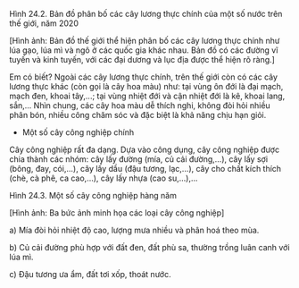 Hình 24.2. Bản đồ phân bố các cây lương thực chính của một số nước trên thế giới, năm 2020

[Hình ảnh: Bản đồ thế giới thể hiện phân bố các cây lương thực chính như lúa gạo, lúa mì và ngô ở các quốc gia khác nhau. Bản đồ có các đường vĩ tuyến và kinh tuyến, với các đại dương và lục địa được thể hiện rõ ràng.]

Em có biết?
Ngoài các cây lương thực chính, trên thế giới còn có các cây lương thực khác (còn gọi là cây hoa màu) như: tại vùng ôn đới là đại mạch, mạch đen, khoai tây,...; tại vùng nhiệt đới và cận nhiệt đới là kê, khoai lang, sắn,...
Nhìn chung, các cây hoa màu dễ thích nghi, không đòi hỏi nhiều phân bón, nhiều công chăm sóc và đặc biệt là khả năng chịu hạn giỏi.

- Một số cây công nghiệp chính

Cây công nghiệp rất đa dạng. Dựa vào công dụng, cây công nghiệp được chia thành các nhóm: cây lấy đường (mía, củ cải đường,...), cây lấy sợi (bông, đay, cói,...), cây lấy dầu (đậu tương, lạc,...), cây cho chất kích thích (chè, cà phê, ca cao,...), cây lấy nhựa (cao su,...),...

Hình 24.3. Một số cây công nghiệp hàng năm

[Hình ảnh: Ba bức ảnh minh họa các loại cây công nghiệp]

a) Mía đòi hỏi nhiệt độ cao, lượng mưa nhiều và phân hoá theo mùa.

b) Củ cải đường phù hợp với đất đen, đất phù sa, thường trồng luân canh với lúa mì.

c) Đậu tương ưa ẩm, đất tơi xốp, thoát nước.